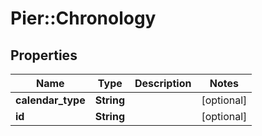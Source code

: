 # Pier::Chronology

## Properties
Name | Type | Description | Notes
------------ | ------------- | ------------- | -------------
**calendar_type** | **String** |  | [optional] 
**id** | **String** |  | [optional] 



